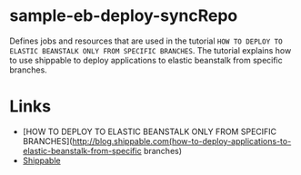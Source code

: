 # sample-eb-deploy-syncRepo

Defines jobs and resources that are used in the tutorial `HOW TO DEPLOY TO ELASTIC BEANSTALK ONLY FROM SPECIFIC BRANCHES`. The tutorial explains how to use shippable to deploy applications to elastic beanstalk from specific branches.

# Links
  - [HOW TO DEPLOY TO ELASTIC BEANSTALK ONLY FROM SPECIFIC BRANCHES](http://blog.shippable.com(how-to-deploy-applications-to-elastic-beanstalk-from-specific branches)
  - [Shippable](http://www.shippable.com)